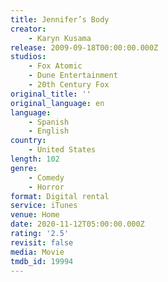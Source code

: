 ```yaml
---
title: Jennifer’s Body
creator:
    - Karyn Kusama
release: 2009-09-18T00:00:00.000Z
studios:
    - Fox Atomic
    - Dune Entertainment
    - 20th Century Fox
original_title: ''
original_language: en
language:
    - Spanish
    - English
country:
    - United States
length: 102
genre:
    - Comedy
    - Horror
format: Digital rental
service: iTunes
venue: Home
date: 2020-11-12T05:00:00.000Z
rating: '2.5'
revisit: false
media: Movie
tmdb_id: 19994
---
```



